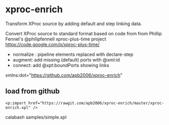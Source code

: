 # xproc-enrich
Transform XProc source by adding default and step linking data.

Convert XProc source to standard format based on code from from Phillip Fennel's @philipfennell
xproc-plus-time project https://code.google.com/p/xproc-plus-time/

* normalize : pipeline elements replaced with declare-step
* augment: add missing (default) ports with @xml:id
* connect: add @xpt:boundPorts showing links

xmlns:dot="https://github.com/apb2006/xproc-enrich"

## load from github
````
<p:import href="https://rawgit.com/apb2006/xproc-enrich/master/xproc-enrich.xpl" />
````

calabash samples/simple.xpl 